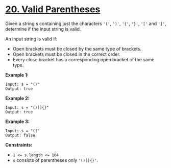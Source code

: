 # **[20. Valid Parentheses](https://leetcode.com/problems/valid-parentheses/)**

Given a string s containing just the characters ``'('``, ``')'``, ``'{'``, ``'}'``, ``'['`` and ``']'``, determine if the input string is valid.

An input string is valid if:

- Open brackets must be closed by the same type of brackets.
- Open brackets must be closed in the correct order.
- Every close bracket has a corresponding open bracket of the same type.

**Example 1:**
```
Input: s = "()"
Output: true
```

**Example 2:**
```
Input: s = "()[]{}"
Output: true
```

**Example 3:**
```
Input: s = "(]"
Output: false
```

**Constraints:**

- ``1 <= s.length <= 104``
- ``s`` consists of parentheses only ``'()[]{}'``.
